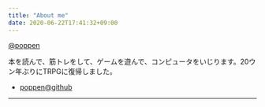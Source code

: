```yaml
---
title: "About me"
date: 2020-06-22T17:41:32+09:00
---
```


[@poppen](https://twitter.com/poppen)

本を読んで、筋トレをして、ゲームを遊んで、コンピュータをいじります。20ウン年ぶりにTRPGに復帰しました。

* [poppen@github](https://github.com/poppen)

---
